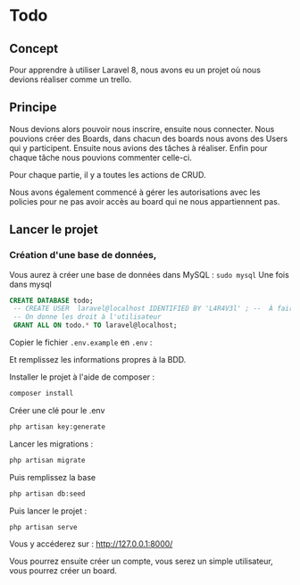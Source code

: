 # Todo

## Concept 

Pour apprendre à utiliser Laravel 8, nous avons eu un projet où nous devions réaliser comme un trello.

## Principe 

Nous devions alors pouvoir nous inscrire, ensuite nous connecter.
Nous pouvions créer des Boards, dans chacun des boards nous avons des Users qui y participent.
Ensuite nous avions des tâches à réaliser.
Enfin pour chaque tâche nous pouvions commenter celle-ci.

Pour chaque partie, il y a toutes les actions de CRUD.

Nous avons également commencé à gérer les autorisations avec les policies pour ne pas avoir accès au board qui ne nous appartiennent pas.


## Lancer le projet

### Création d'une base de données, 

Vous aurez à créer une base de données dans MySQL : 
`sudo mysql`
Une fois dans mysql 

```sql 
CREATE DATABASE todo;
 -- CREATE USER  laravel@localhost IDENTIFIED BY 'L4R4V3l' ; --  À faire si vous n'avez pas déjà un utilisateur autre que root
 -- On donne les droit à l'utilisateur
 GRANT ALL ON todo.* TO laravel@localhost; 
```

Copier le fichier `.env.example` en `.env` : 

Et remplissez les informations propres à la BDD. 


Installer le projet à l'aide de composer : 
```sh
composer install
```

Créer une clé pour le .env
```sh
php artisan key:generate
```

Lancer les migrations : 
```sh
php artisan migrate
```

Puis remplissez la base
```sh
php artisan db:seed
```



Puis lancer le projet : 
```sh
php artisan serve
```

Vous y accéderez sur : http://127.0.0.1:8000/

Vous pourrez ensuite créer un compte, vous serez un simple utilisateur, vous pourrez créer un board.
